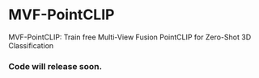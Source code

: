 # MVF-PointCLIP
MVF-PointCLIP: Train free Multi-View Fusion PointCLIP for Zero-Shot 3D Classification

### Code will release soon.
